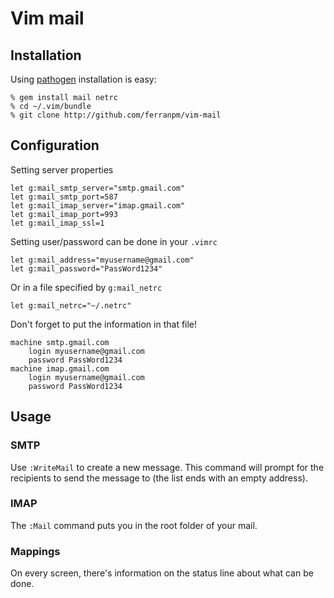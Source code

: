 # Vim mail

## Installation
Using [pathogen](https://github.com/tpope/vim-pathogen)
installation is easy:

    % gem install mail netrc
    % cd ~/.vim/bundle
    % git clone http://github.com/ferranpm/vim-mail

## Configuration
Setting server properties

    let g:mail_smtp_server="smtp.gmail.com"
    let g:mail_smtp_port=587
    let g:mail_imap_server="imap.gmail.com"
    let g:mail_imap_port=993
    let g:mail_imap_ssl=1

Setting user/password can be done in your `.vimrc`

    let g:mail_address="myusername@gmail.com"
    let g:mail_password="PassWord1234"

Or in a file specified by `g:mail_netrc`

    let g:mail_netrc="~/.netrc"

Don't forget to put the information in that file!

    machine smtp.gmail.com
        login myusername@gmail.com
        password PassWord1234
    machine imap.gmail.com
        login myusername@gmail.com
        password PassWord1234

## Usage

### SMTP
Use `:WriteMail` to create a new message. This command will prompt for the
recipients to send the message to (the list ends with an empty address).

### IMAP
The `:Mail` command puts you in the root folder of your mail.

### Mappings
On every screen, there's information on the status line about what can be done.
